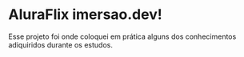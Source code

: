 # AluraFlix imersao.dev!

Esse projeto foi onde coloquei em prática alguns dos conhecimentos adiquiridos durante os estudos.

